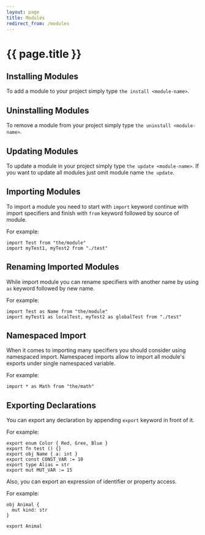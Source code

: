 ```yaml
---
layout: page
title: Modules
redirect_from: /modules
---
```


# {{ page.title }}

## Installing Modules
To add a module to your project simply type `the install <module-name>`.

## Uninstalling Modules
To remove a module from your project simply type `the uninstall <module-name>`.

## Updating Modules
To update a module in your project simply type `the update <module-name>`. If you want to update all modules just omit
module name `the update`.

## Importing Modules
To import a module you need to start with `import` keyword continue with import specifiers and finish with `from`
keyword followed by source of module.

For example:

```the
import Test from "the/module"
import myTest1, myTest2 from "./test"
```

## Renaming Imported Modules
While import module you can rename specifiers with another name by using `as` keyword followed by new name.

For example:


```the
import Test as Name from "the/module"
import myTest1 as localTest, myTest2 as globalTest from "./test"
```

## Namespaced Import
When it comes to importing many specifiers you should consider using namespaced import. Namespaced imports allow to
import all module's exports under single namespaced variable.

For example:

```the
import * as Math from "the/math"
```

## Exporting Declarations
You can export any declaration by appending `export` keyword in front of it.

For example:

```the
export enum Color { Red, Gree, Blue }
export fn test () {}
export obj Name { a: int }
export const CONST_VAR := 10
export type Alias = str
export mut MUT_VAR := 15
```

Also, you can export an expression of identifier or property access.

For example:

```the
obj Animal {
  mut kind: str
}

export Animal
```

